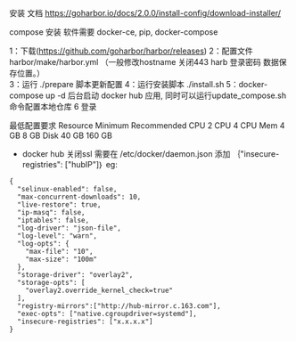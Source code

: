安装 文档  https://goharbor.io/docs/2.0.0/install-config/download-installer/

compose 安装
软件需要  docker-ce, pip,  docker-compose

1：下载(https://github.com/goharbor/harbor/releases)
2：配置文件 harbor/make/harbor.yml  （一般修改hostname 关闭443 harb 登录密码 数据保存位置。）  
3：运行 ./prepare  脚本更新配置
4：运行安装脚本  ./install.sh
5：docker-compose up -d 后台启动 docker hub 应用,  同时可以运行update_compose.sh命令配置本地仓库
6 登录

最低配置要求
Resource	Minimum		Recommended
CPU			2 CPU		4 CPU
Mem			4 GB		8 GB
Disk		40 GB		160 GB


* docker hub  关闭ssl 需要在 /etc/docker/daemon.json 添加     ｛"insecure-registries": ["hubIP"]｝
eg:
```
{
  "selinux-enabled": false,
  "max-concurrent-downloads": 10,
  "live-restore": true,
  "ip-masq": false,
  "iptables": false,
  "log-driver": "json-file",
  "log-level": "warn",
  "log-opts": {
    "max-file": "10",
    "max-size": "100m"
  },
  "storage-driver": "overlay2",
  "storage-opts": [
    "overlay2.override_kernel_check=true"
  ],
  "registry-mirrors":["http://hub-mirror.c.163.com"],
  "exec-opts": ["native.cgroupdriver=systemd"],
  "insecure-registries": ["x.x.x.x"]
}
```
